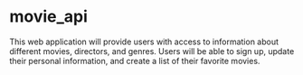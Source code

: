 # movie_api
This web application will provide users with access to information about different movies, directors, and genres. Users will be able to sign up, update their personal information, and create a list of their favorite movies.
